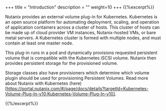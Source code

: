 +++
title = "Introduction"
description = ""
weight=10
+++
{{%excerpt%}}

Nutanix provides an external volume plug-in for Kubernetes. Kubernetes is an open source platform for automating deployment, scaling, and operation of application containers across a cluster of hosts. This cluster of hosts can be made up of cloud provider VM instances, Nutanix-hosted VMs, or bare metal servers. A Kubernetes cluster is formed with multiple nodes, and must contain at least one master node.

This plug-in runs in a pod and dynamically provisions requested persistent volume that is compatible with the Kubernetes iSCSI volume. Nutanix then provides persistent storage for the provisioned volume.

Storage classes also have provisioners which determine which volume plugin should be used for provisioning Persistent Volumes.
Read more about Nutanix with Kubernetes (here)[https://portal.nutanix.com/#/page/docs/details?targetId=Kubernetes-Volume-Plug-In-v10:Kubernetes-Volume-Plug-In-v10].
   
{{%/excerpt%}}